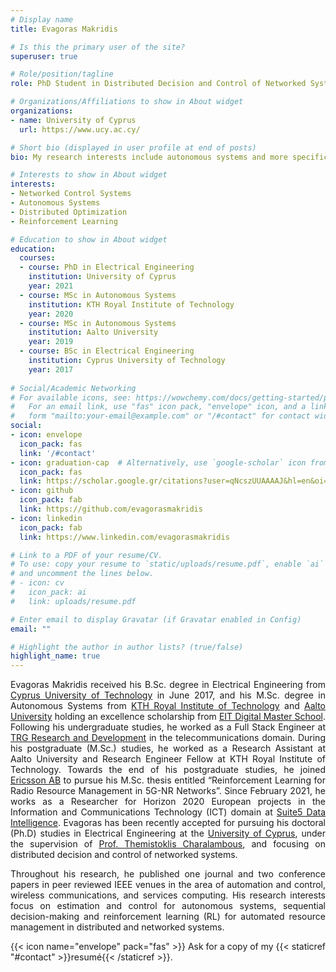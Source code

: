 ```yaml
---
# Display name
title: Evagoras Makridis

# Is this the primary user of the site?
superuser: true

# Role/position/tagline
role: PhD Student in Distributed Decision and Control of Networked Systems

# Organizations/Affiliations to show in About widget
organizations:
- name: University of Cyprus
  url: https://www.ucy.ac.cy/

# Short bio (displayed in user profile at end of posts)
bio: My research interests include autonomous systems and more specifically in networked control systems, and data-driven sequential decision-making (Reinforcement Learning), with applications in quadrotor navigation, resource management, and wireless link adaptation and scheduling.

# Interests to show in About widget
interests:
- Networked Control Systems
- Autonomous Systems
- Distributed Optimization
- Reinforcement Learning

# Education to show in About widget
education:
  courses:
  - course: PhD in Electrical Engineering
    institution: University of Cyprus
    year: 2021
  - course: MSc in Autonomous Systems
    institution: KTH Royal Institute of Technology
    year: 2020
  - course: MSc in Autonomous Systems
    institution: Aalto University
    year: 2019
  - course: BSc in Electrical Engineering
    institution: Cyprus University of Technology
    year: 2017
    
# Social/Academic Networking
# For available icons, see: https://wowchemy.com/docs/getting-started/page-builder/#icons
#   For an email link, use "fas" icon pack, "envelope" icon, and a link in the
#   form "mailto:your-email@example.com" or "/#contact" for contact widget.
social:
- icon: envelope
  icon_pack: fas
  link: '/#contact'
- icon: graduation-cap  # Alternatively, use `google-scholar` icon from `ai` icon pack
  icon_pack: fas
  link: https://scholar.google.gr/citations?user=qNcszUUAAAAJ&hl=en&oi=ao
- icon: github
  icon_pack: fab
  link: https://github.com/evagorasmakridis
- icon: linkedin
  icon_pack: fab
  link: https://www.linkedin.com/evagorasmakridis

# Link to a PDF of your resume/CV.
# To use: copy your resume to `static/uploads/resume.pdf`, enable `ai` icons in `params.toml`, 
# and uncomment the lines below.
# - icon: cv
#   icon_pack: ai
#   link: uploads/resume.pdf

# Enter email to display Gravatar (if Gravatar enabled in Config)
email: ""

# Highlight the author in author lists? (true/false)
highlight_name: true
---
```

<div align="justify" 
     
Evagoras Makridis received his B.Sc. degree in Electrical Engineering from [Cyprus University of Technology](https://www.cut.ac.cy/?languageId=1) in June 2017, and his M.Sc. degree in Autonomous Systems from [KTH Royal Institute of Technology](https://www.kth.se/) and [Aalto University](https://www.aaltoa.fi/fi) holding an excellence scholarship from [EIT Digital Master School](https://masterschool.eitdigital.eu/). Following his undergraduate studies, he worked as a Full Stack Engineer at [TRG Research and Development](https://www.trgint.com/) in the telecommunications domain. During his postgraduate (M.Sc.) studies, he worked as a Research Assistant at Aalto University and Research Engineer Fellow at KTH Royal Institute of Technology. Towards the end of his postgraduate studies, he joined [Ericsson AB](https://www.ericsson.com/en) to pursue his M.Sc. thesis entitled “Reinforcement Learning for Radio Resource Management in 5G-NR Networks”. Since February 2021, he works as a Researcher for Horizon 2020 European projects in the Information and Communications Technology (ICT) domain at [Suite5 Data Intelligence](https://www.suite5.eu/). Evagoras has been recently accepted for pursuing his doctoral (Ph.D) studies in Electrical Engineering at the [University of Cyprus](https://ucy.ac.cy/en/), under the supervision of [Prof. Themistoklis Charalambous](https://themistoklis.org/), and focusing on distributed decision and control of networked systems.

Throughout his research, he published one journal and two conference papers in peer reviewed IEEE venues in the area of automation and control, wireless communications, and services computing. His research interests focus on estimation and control for autonomous systems, sequential decision-making and reinforcement learning (RL) for automated resource management in distributed and networked systems.


{{< icon name="envelope" pack="fas" >}} Ask for a copy of my {{< staticref "#contact" >}}resumé{{< /staticref >}}.
